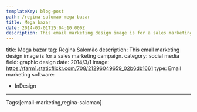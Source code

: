 ```yaml
---
templateKey: blog-post
path: /regina-salomao-mega-bazar
title: Mega bazar
date: 2014-03-01T15:04:10.000Z
description: This email marketing design image is for a sales marketing campaign.
---
```


title: Mega bazar
tag: Regina Salomão
description: This email marketing design image is for a sales marketing campaign.
category: social media
field: graphic design
date: 2014/3/1
image: https://farm1.staticflickr.com/708/21296049659_02b6db1661
type: Email marketing
software:
- InDesign
---

Tags:[email-marketing,regina-salomao]
